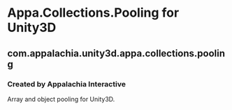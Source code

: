 # Appa.Collections.Pooling for Unity3D
## com.appalachia.unity3d.appa.collections.pooling
### Created by Appalachia Interactive

Array and object pooling for Unity3D.